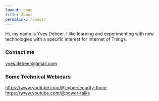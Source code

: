 ```yaml
---
layout: page
title: About
permalink: /about/
---
```


Hi, my name is Yves Debeer. I like learning and experimenting with new technologies with a specific interest for Internet of Things.

### Contact me

[yves.debeer@gmail.com](mailto:yves.debeer@gmail.com)

### Some Technical Webinars

<https://www.youtube.com/@cybersecurity-force>
<https://www.youtube.com/@power-talks>
